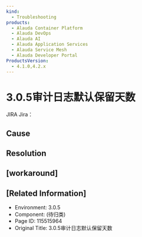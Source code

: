 ```yaml
---
kind:
  - Troubleshooting
products:
  - Alauda Container Platform
  - Alauda DevOps
  - Alauda AI
  - Alauda Application Services
  - Alauda Service Mesh
  - Alauda Developer Portal
ProductsVersion:
  - 4.1.0,4.2.x
---
```

<!-- A type of document that involves encountering a fault, diagnosing it, performing root cause analysis, and providing solutions. -->

# 3.0.5审计日志默认保留天数

JIRA Jira：

## Cause

## Resolution

## [workaround]

## [Related Information]
- Environment: 3.0.5
- Component: (待归类)
- Page ID: 115515964
- Original Title: 3.0.5审计日志默认保留天数
